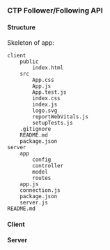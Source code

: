 ### CTP Follower/Following API

#### Structure
Skeleton of app:

    client
        public
            index.html
        src
            App.css
            App.js
            App.test.js
            index.css
            index.js
            logo.svg
            reportWebVitals.js
            setupTests.js
        .gitignore
        README.md
        package.json
    server
        app
            config
            controller
            model
            routes
        app.js
        connection.js
        package.json
        server.js
    README.md

        
#### Client
#### Server